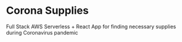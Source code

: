 # Corona Supplies

Full Stack AWS Serverless + React App for finding necessary supplies during Coronavirus pandemic
